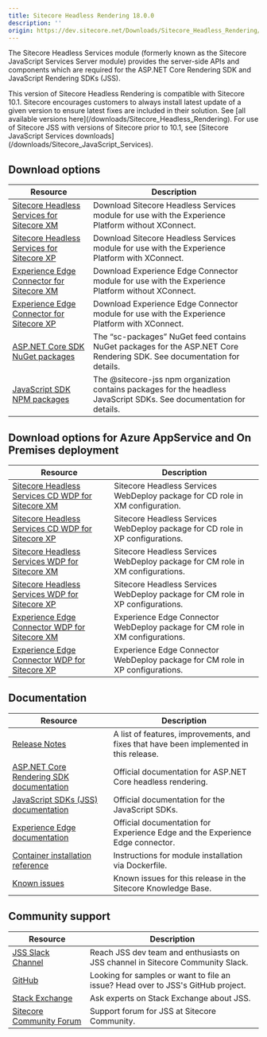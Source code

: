 ```yaml
---
title: Sitecore Headless Rendering 18.0.0
description: ''
origin: https://dev.sitecore.net/Downloads/Sitecore_Headless_Rendering/18x/Sitecore_Headless_Rendering_1800.aspx
---
```


The Sitecore Headless Services module (formerly known as the Sitecore JavaScript Services Server module) provides the server-side APIs and components which are required for the ASP.NET Core Rendering SDK and JavaScript Rendering SDKs (JSS).

  <Alert variant='warning' mb={4}>
    <AlertIcon />
    This version of Sitecore Headless Rendering is compatible with Sitecore 10.1.
  </Alert>
  
  <Alert variant='warning' mb={4}>
    <AlertIcon />
    Sitecore encourages customers to always install latest update of a given version to ensure latest fixes are included in their solution. See [all available versions here](/downloads/Sitecore_Headless_Rendering).
  </Alert>
  
  <Alert variant='warning' mb={4}>
    <AlertIcon />
    For use of Sitecore JSS with versions of Sitecore prior to 10.1, see [Sitecore JavaScript Services downloads](/downloads/Sitecore_JavaScript_Services).
  </Alert>
  

## Download options

 | Resource | Description |
 | --- | --- |
 | [Sitecore Headless Services for Sitecore XM](https://scdp.blob.core.windows.net/downloads/Sitecore%20Headless%20Rendering/18x/Sitecore%20Headless%20Rendering%201800/Secure/Sitecore%20Headless%20Services%20Server%20XM%2018.0.0%20rev.%2000473.zip) | Download Sitecore Headless Services module for use with the Experience Platform without XConnect. |
 | [Sitecore Headless Services for Sitecore XP](https://scdp.blob.core.windows.net/downloads/Sitecore%20Headless%20Rendering/18x/Sitecore%20Headless%20Rendering%201800/Secure/Sitecore%20Headless%20Services%20Server%20XP%2018.0.0%20rev.%2000473.zip) | Download Sitecore Headless Services module for use with the Experience Platform with XConnect. |
 | [Experience Edge Connector for Sitecore XM](https://scdp.blob.core.windows.net/downloads/Sitecore%20Headless%20Rendering/18x/Sitecore%20Headless%20Rendering%201800/Secure/Sitecore%20ExperienceEdge%20Connector%20for%20Sitecore%2010.1.0%20XM%2018.0.0%20rev.%2000104.zip) | Download Experience Edge Connector module for use with the Experience Platform without XConnect. |
 | [Experience Edge Connector for Sitecore XP](https://scdp.blob.core.windows.net/downloads/Sitecore%20Headless%20Rendering/18x/Sitecore%20Headless%20Rendering%201800/Secure/Sitecore%20ExperienceEdge%20Connector%20for%20Sitecore%2010.1.0%20XP%2018.0.0%20rev.%2000104.zip) | Download Experience Edge Connector module for use with the Experience Platform with XConnect. |
 | [ASP.NET Core SDK NuGet packages](https://sitecore.myget.org/feed/sc-packages/package/nuget/Sitecore.AspNet.RenderingEngine) | The “sc-packages” NuGet feed contains NuGet packages for the ASP.NET Core Rendering SDK. See documentation for details. |
 | [JavaScript SDK NPM packages](https://www.npmjs.com/org/sitecore-jss) | The @sitecore-jss npm organization contains packages for the headless JavaScript SDKs. See documentation for details. |

## Download options for Azure AppService and On Premises deployment

 | Resource | Description |
 | --- | --- |
 | [Sitecore Headless Services CD WDP for Sitecore XM](https://scdp.blob.core.windows.net/downloads/Sitecore%20Headless%20Rendering/18x/Sitecore%20Headless%20Rendering%201800/Secure/Sitecore%20Headless%20Services%20Server%20XM%20CD%2018.0.0%20rev.%2000473.scwdp.zip) | Sitecore Headless Services WebDeploy package for CD role in XM configuration. |
 | [Sitecore Headless Services CD WDP for Sitecore XP](https://scdp.blob.core.windows.net/downloads/Sitecore%20Headless%20Rendering/18x/Sitecore%20Headless%20Rendering%201800/Secure/Sitecore%20Headless%20Services%20Server%20XP%20CD%2018.0.0%20rev.%2000473.scwdp.zip) | Sitecore Headless Services WebDeploy package for CD role in XP configurations. |
 | [Sitecore Headless Services WDP for Sitecore XM](https://scdp.blob.core.windows.net/downloads/Sitecore%20Headless%20Rendering/18x/Sitecore%20Headless%20Rendering%201800/Secure/Sitecore%20Headless%20Services%20Server%20XM%2018.0.0%20rev.%2000473.scwdp.zip) | Sitecore Headless Services WebDeploy package for CM role in XM configurations. |
 | [Sitecore Headless Services WDP for Sitecore XP](https://scdp.blob.core.windows.net/downloads/Sitecore%20Headless%20Rendering/18x/Sitecore%20Headless%20Rendering%201800/Secure/Sitecore%20Headless%20Services%20Server%20XP%2018.0.0%20rev.%2000473.scwdp.zip) | Sitecore Headless Services WebDeploy package for CM role in XP configurations. |
 | [Experience Edge Connector WDP for Sitecore XM](https://scdp.blob.core.windows.net/downloads/Sitecore%20Headless%20Rendering/18x/Sitecore%20Headless%20Rendering%201800/Secure/Sitecore%20ExperienceEdge%20Connector%20for%20Sitecore%2010.1.0%20XM%2018.0.0%20rev.%2000104.scwdp.zip) | Experience Edge Connector WebDeploy package for CM role in XM configurations. |
 | [Experience Edge Connector WDP for Sitecore XP](https://scdp.blob.core.windows.net/downloads/Sitecore%20Headless%20Rendering/18x/Sitecore%20Headless%20Rendering%201800/Secure/Sitecore%20ExperienceEdge%20Connector%20for%20Sitecore%2010.1.0%20XP%2018.0.0%20rev.%2000104.scwdp.zip) | Experience Edge Connector WebDeploy package for CM role in XP configurations. |

## Documentation

 | Resource | Description |
 | --- | --- |
 | [Release Notes](/downloads/Sitecore_Headless_Rendering/18x/Sitecore_Headless_Rendering_1800/Release_Notes) | A list of features, improvements, and fixes that have been implemented in this release. |
 | [ASP.NET Core Rendering SDK documentation](https://doc.sitecore.com/developers/101/developer-tools/en/sitecore-headless-development.html) | Official documentation for ASP.NET Core headless rendering. |
 | [JavaScript SDKs (JSS) documentation](https://jss.sitecore.com/docs) | Official documentation for the JavaScript SDKs. |
 | [Experience Edge documentation](https://doc.sitecore.com/en/developers/101/developer-tools/sitecore-experience-edge-for-xm.html) | Official documentation for Experience Edge and the Experience Edge connector. |
 | [Container installation reference](https://doc.sitecore.com/developers/101/developer-tools/en/sitecore-module-reference.html#idp15853) | Instructions for module installation via Dockerfile. |
 | [Known issues](https://kb.sitecore.net/articles/545609) | Known issues for this release in the Sitecore Knowledge Base. |

## Community support

 | Resource | Description |
 | --- | --- |
 | [JSS Slack Channel](https://sitecorechat.slack.com/messages/jss) | Reach JSS dev team and enthusiasts on JSS channel in Sitecore Community Slack. |
 | [GitHub](https://github.com/sitecore/jss) | Looking for samples or want to file an issue? Head over to JSS's GitHub project. |
 | [Stack Exchange](https://sitecore.stackexchange.com/questions/tagged/jss) | Ask experts on Stack Exchange about JSS. |
 | [Sitecore Community Forum](https://community.sitecore.net/developers/f/40) | Support forum for JSS at Sitecore Community. |